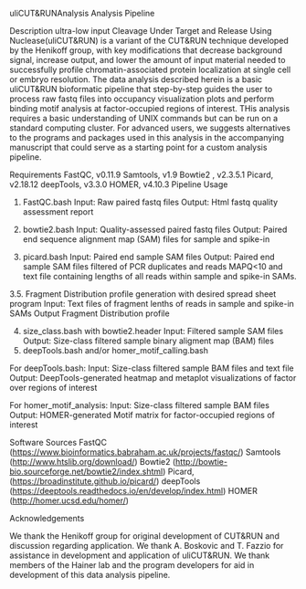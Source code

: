 uliCUT&RUNAnalysis Analysis Pipeline

Description
ultra-low input Cleavage Under Target and Release Using Nuclease(uliCUT&RUN) is a variant of the CUT&RUN technique developed by the Henikoff group, with key modifications that decrease background signal, increase output, and lower the amount of input material needed to successfully profile chromatin-associated protein localization at single cell or embryo resolution. The data analysis described herein is a basic uliCUT&RUN bioformatic pipeline that step-by-step guides the user to process raw fastq files into occupancy visualization plots and perform binding motif analysis at factor-occupied regions of interest. THis analysis requires a basic understanding of UNIX commands but can be run on a standard computing cluster. For advanced users, we suggests alternatives to the programs and packages used in this analysis in the accompanying manuscript that could serve as a starting point for a custom analysis pipeline.

Requirements
FastQC, v0.11.9
Samtools, v1.9
Bowtie2 , v2.3.5.1
Picard, v2.18.12
deepTools, v3.3.0
HOMER, v4.10.3
Pipeline Usage

1. FastQC.bash
Input: Raw paired fastq files
Output: Html fastq quality assessment report

2. bowtie2.bash
Input: Quality-assessed paired fastq files
Output: Paired end sequence alignment map (SAM) files for sample and spike-in 

3. picard.bash
Input: Paired end sample SAM files
Output: Paired end sample SAM files filtered of PCR duplicates and reads MAPQ<10 and text file containing lengths of all reads within sample and spike-in SAMs.

3.5. Fragment Distribution profile generation with desired spread sheet program
Input: Text files of fragment lenths of reads in sample and spike-in SAMs
Output Fragment Distribution profile

4. size_class.bash with bowtie2.header
Input: Filtered sample SAM files 
Output: Size-class filtered sample binary aligment map (BAM) files
5. deepTools.bash and/or homer_motif_calling.bash

For deepTools.bash:
Input: Size-class filtered sample BAM files and text file
Output: DeepTools-generated heatmap and metaplot visualizations of factor over regions of interest

For homer_motif_analysis:
Input: Size-class filtered sample BAM files 
Output: HOMER-generated Motif matrix for factor-occupied regions of interest

Software Sources
FastQC (https://www.bioinformatics.babraham.ac.uk/projects/fastqc/)
Samtools (http://www.htslib.org/download/)
Bowtie2 (http://bowtie-bio.sourceforge.net/bowtie2/index.shtml)
Picard, (https://broadinstitute.github.io/picard/)
deepTools (https://deeptools.readthedocs.io/en/develop/index.html)
HOMER (http://homer.ucsd.edu/homer/)

Acknowledgements

We thank the Henikoff group for original development of CUT&RUN and discussion regarding application. We thank A. Boskovic and T. Fazzio for assistance in development and application of uliCUT&RUN. We thank members of the Hainer lab and the program developers for aid in development of this data analysis pipeline.
